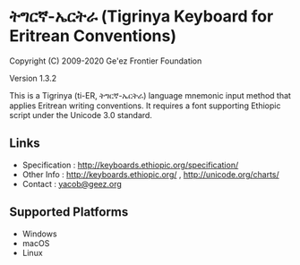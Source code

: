 ትግርኛ-ኤርትራ (Tigrinya Keyboard for Eritrean Conventions)
========================================================

Copyright (C) 2009-2020 Ge'ez Frontier Foundation

Version 1.3.2

This is a Tigrinya (ti-ER, ትግርኛ-ኤርትራ) language mnemonic input method that applies Eritrean writing conventions.
It requires a font supporting Ethiopic script under the Unicode 3.0 standard. 

Links
-----

 * Specification :  http://keyboards.ethiopic.org/specification/
 * Other Info    :  http://keyboards.ethiopic.org/ , http://unicode.org/charts/
 * Contact       :  yacob@geez.org

Supported Platforms
-------------------

 * Windows
 * macOS
 * Linux
